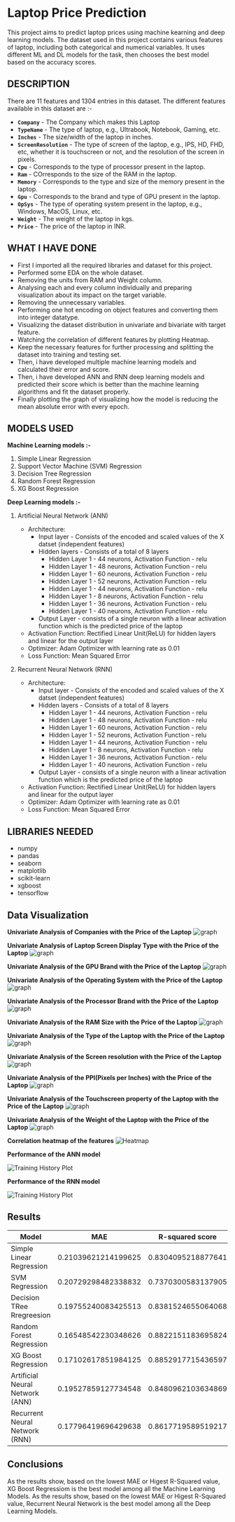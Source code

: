 # Laptop Price Prediction

This project aims to predict laptop prices using machine kearning and deep learning models. The dataset used in this project contains various features of laptop, including both categorical and numerical variables. It uses different ML and DL models for the task, then chooses the best model based on the accuracy scores.

## **DESCRIPTION**

There are 11 features and 1304 entries in this dataset. The different features available in this dataset are :-

- **`Company`** - The Company which makes this Laptop
- **`TypeName`** - The type of laptop, e.g., Ultrabook, Notebook, Gaming, etc.
- **`Inches`** - The size/width of the laptop in inches.
- **`ScreenResolution`** - The type of screen of the laptop, e.g., IPS, HD, FHD, etc, whether it is touchscreen or not, and the resolution of the screen in pixels.
- **`Cpu`** - Corresponds to the type of processor present in the laptop.
- **`Ram`** - COrresponds to the size of the RAM in the laptop.
- **`Memory`** - Corresponds to the type and size of the memory present in the laptop.
- **`Gpu`** - Corresponds to the brand and type of GPU present in the laptop.
- **`OpSys`** - The type of operating system present in the laptop, e.g., Windows, MacOS, Linux, etc.
- **`Weight`** - The weight of the laptop in kgs.
- **`Price`** - The price of the laptop in INR.


## **WHAT I HAVE DONE**

* First I imported all the required libraries and dataset for this project.
* Performed some EDA on the whole dataset.
* Removing the units from RAM and Weight column.
* Analysing each and every column individually and preparing visualization about its impact on the target variable.
* Removing the unnecessary variables.
* Performing one hot encoding on object features and converting them into integer datatype.
* Visualizing the dataset distribution in univariate and bivariate with target feature.
* Watching the correlation of different features by plotting Heatmap.
* Keep the necessary features for further processing and splitting the dataset into training and testing set.
* Then, i have developed multiple machine learning models and calculated their error and score.
* Then, i have developed ANN and RNN deep learning models and predicted their score which is better than the machine learning algorithms and fit the dataset properly.
* Finally plotting the graph of visualizing how the model is reducing the mean absolute error with every epoch.

## **MODELS USED**

**Machine Learning models :-**

1. Simple Linear Regression
2. Support Vector Machine (SVM) Regression
3. Decision Tree Regression
4. Random Forest Regression
5. XG Boost Regression

**Deep Learning models :-**

1. Artificial Neural Network (ANN)
    - Architecture:
      - Input layer - Consists of the encoded and scaled values of the X datset (independent features)
      - Hidden layers - Consists of a total of 8 layers 
        - Hidden Layer 1 - 44 neurons, Activation Function - relu
        - Hidden Layer 1 - 48 neurons, Activation Function - relu
        - Hidden Layer 1 - 60 neurons, Activation Function - relu
        - Hidden Layer 1 - 52 neurons, Activation Function - relu
        - Hidden Layer 1 - 44 neurons, Activation Function - relu
        - Hidden Layer 1 - 8 neurons, Activation Function - relu
        - Hidden Layer 1 - 36 neurons, Activation Function - relu
        - Hidden Layer 1 - 40 neurons, Activation Function - relu
      - Output Layer - consists of a single neuron with a linear activation function which is the predicted price of the laptop
    - Activation Function: Rectified Linear Unit(ReLU) for hidden layers and linear for the output layer
    - Optimizer: Adam Optimizer with learning rate as 0.01
    - Loss Function: Mean Squared Error
    

2. Recurrent Neural Network (RNN)
    - Architecture:
      - Input layer - Consists of the encoded and scaled values of the X datset (independent features)
      - Hidden layers - Consists of a total of 8 layers 
        - Hidden Layer 1 - 44 neurons, Activation Function - relu
        - Hidden Layer 1 - 48 neurons, Activation Function - relu
        - Hidden Layer 1 - 60 neurons, Activation Function - relu
        - Hidden Layer 1 - 52 neurons, Activation Function - relu
        - Hidden Layer 1 - 44 neurons, Activation Function - relu
        - Hidden Layer 1 - 8 neurons, Activation Function - relu
        - Hidden Layer 1 - 36 neurons, Activation Function - relu
        - Hidden Layer 1 - 40 neurons, Activation Function - relu
      - Output Layer - consists of a single neuron with a linear activation function which is the predicted price of the laptop
    - Activation Function: Rectified Linear Unit(ReLU) for hidden layers and linear for the output layer
    - Optimizer: Adam Optimizer with learning rate as 0.01
    - Loss Function: Mean Squared Error

## **LIBRARIES NEEDED**

* numpy
* pandas
* seaborn
* matplotlib
* scikit-learn
* xgboost
* tensorflow

## Data Visualization


**Univariate Analysis of Companies with the Price of the Laptop**
![graph](../Images/Laptop_Companies.png)

**Univariate Analysis of Laptop Screen Display Type with the Price of the Laptop**
![graph](../Images/IPS_Display_Laptops.png)

**Univariate Analysis of the GPU Brand with the Price of the Laptop**
![graph](../Images/Laptop_GPU.png)

**Univariate Analysis of the Operating System with the Price of the Laptop**
![graph](../Images/Laptop_Operating_Systems.png)

**Univariate Analysis of the Processor Brand with the Price of the Laptop**
![graph](../Images/Laptop_Processors.png)

**Univariate Analysis of the RAM Size with the Price of the Laptop**
![graph](../Images/Laptop_RAM_size.png)

**Univariate Analysis of the Type of the Laptop with the Price of the Laptop**
![graph](../Images/Laptop_types.png)

**Univariate Analysis of the Screen resolution with the Price of the Laptop**
![graph](../Images/Price_DIstribution_by_screenResolution.png)

**Univariate Analysis of the PPI(Pixels per Inches) with the Price of the Laptop**
![graph](../Images/PPI_Price_Distribution.png)

**Univariate Analysis of the Touchscreen property of the Laptop with the Price of the Laptop**
![graph](../Images/Touchscreen_Laptops.png)

**Univariate Analysis of the Weight of the Laptop with the Price of the Laptop**
![graph](../Images/Laptop_Weights.png)

**Correlation heatmap of the features**
![Heatmap](../Images/Correlation_Heatmap.png)

**Performance of the ANN model**

![Training History Plot](../Images/ANN_model_MAE.png) 

**Performance of the RNN model**

![Training History Plot](../Images/RNN_model_MAE.png)


## Results

| Model                             | MAE                     | R-squared score        |
|-----------------------------------|-------------------------|------------------------|
| Simple Linear Regression          | 0.21039621214199625     | 0.8304095218877641     |
| SVM Regression                    | 0.20729298482338832     | 0.7370300583137905     |
| Decision TRee Rregreesion         | 0.19755240083425513     | 0.8381524655064068     |
| Random Forest Regression          | 0.16548542230348626     | 0.8822151183695824     |
| XG Boost Regression               | 0.17102617851984125     | 0.8852917715436597     |
| Artificial Neural Network (ANN)   | 0.19527859127734548     | 0.8480962103634869     |
| Recurrent Neural Network (RNN)    | 0.17796419696429638     | 0.8617719589519217     |


## Conclusions
As the results show, based on the lowest MAE or Higest R-Squared value, XG Boost Regressiom is the best model among all the Machine Learning Models.
As the results show, based on the lowest MAE or Higest R-Squared value, Recurrent Neural Network is the best model among all the Deep Learning Models.
